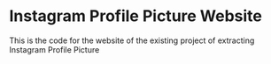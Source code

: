 # Instagram Profile Picture Website

This is the code for the website of the existing project of extracting Instagram Profile Picture
